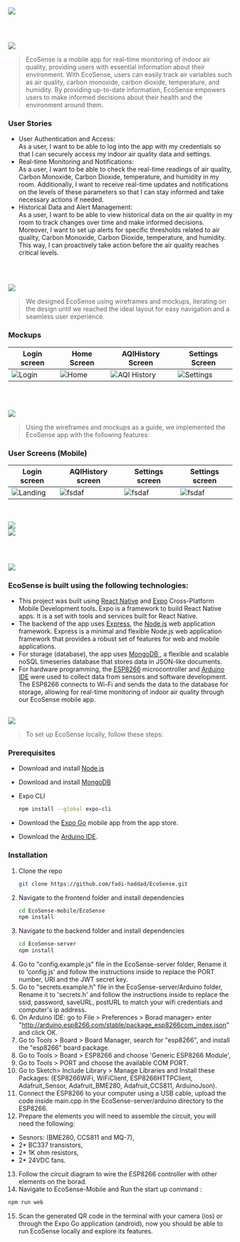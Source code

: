<img src="./readme/title1.svg"/>

<br><br>

<!-- project philosophy -->
<img src="./readme/title2.svg"/>

> EcoSense is a mobile app for real-time monitoring of indoor air quality, providing users with essential information about their environment. With EcoSense, users can easily track air variables such as air quality, carbon monoxide, carbon dioxide, temperature, and humidity. By providing up-to-date information, EcoSense empowers users to make informed decisions about their health and the environment around them.

### User Stories
- User Authentication and Access:<br>
As a user, I want to be able to log into the app with my credentials so that I can securely access my indoor air quality data and settings.
- Real-time Monitoring and Notifications:<br>
As a user, I want to be able to check the real-time readings of air quality, Carbon Monoxide, Carbon Dioxide, temperature, and humidity in my room. Additionally, I want to receive real-time updates and notifications on the levels of these parameters so that I can stay informed and take necessary actions if needed.
- Historical Data and Alert Management:<br>
As a user, I want to be able to view historical data on the air quality in my room to track changes over time and make informed decisions. Moreover, I want to set up alerts for specific thresholds related to air quality, Carbon Monoxide, Carbon Dioxide, temperature, and humidity. This way, I can proactively take action before the air quality reaches critical levels.

<br><br>

<!-- Prototyping -->
<img src="./readme/title3.svg"/>

> We designed EcoSense using wireframes and mockups, iterating on the design until we reached the ideal layout for easy navigation and a seamless user experience.


### Mockups
| Login screen  | Home Screen | AQIHistory Screen| Settings Screen |
| ---| ---| ---| ---|
| ![Login](./readme/demo/eco_login.png) | ![Home](./readme/demo/eco_main.png)| ![AQI History](./readme/demo/eco_history.png) | ![Settings](./readme/demo/eco_settings.png) |

<br><br>

<!-- Implementation -->
<img src="./readme/title4.svg"/>

> Using the wireframes and mockups as a guide, we implemented the EcoSense app with the following features:

### User Screens (Mobile)
| Login screen  | AQIHistory screen | Settings screen | Settings screen |
| ---| ---| ---|---|
| ![Landing](./readme/demo/eco_login.gif) | ![fsdaf](./readme/demo/eco_history.gif) | ![fsdaf](./readme/demo/eco_setting_thresholds.gif) | ![fsdaf](./readme/demo/eco_notifications.gif) |

<br><br>
<img src="./readme/title7.svg"/><br>
<img src="./readme/diagram.svg"/>

<br><br>

<!-- Tech stack -->
<img src="./readme/title5.svg"/>

###  EcoSense is built using the following technologies:

- This project was built using [React Native](https://reactnative.dev/) and [Expo](https://docs.expo.dev/) Cross-Platform Mobile Development tools. Expo is a framework to build React Native apps. It is a set with tools and services built for React Native.
- The backend of the app uses [Express](https://expressjs.com/), the [Node.js](https://nodejs.org/) web application framework. Express is a minimal and flexible Node.js web application framework that provides a robust set of features for web and mobile applications.
- For storage (database), the app uses [MongoDB ](https://www.mongodb.com/), a flexible and scalable noSQL timeseries database that stores data in JSON-like documents.
- For hardware programming, the [ESP8266](https://arduino.esp8266.com/) microcontroller and [Arduino IDE](https://www.arduino.cc/) were used to collect data from sensors and software development. The ESP8266 connects to Wi-Fi and sends the data to the database for storage, allowing for real-time monitoring of indoor air quality through our EcoSense mobile app.
<br><br>

<!-- How to run -->
<img src="./readme/title6.svg"/>

> To set up EcoSense locally, follow these steps:

### Prerequisites

- Download and install [Node.js](https://nodejs.org/en/)

- Download and install [MongoDB](https://www.mongodb.com/docs/manual/installation/)

- Expo CLI
  ```sh
  npm install --global expo-cli
  ```
- Download the [Expo Go](https://expo.dev/client) mobile app from the app store.
- Download the [Arduino IDE](https://www.arduino.cc/).


### Installation

1. Clone the repo
   ```sh
   git clone https://github.com/fadi-haddad/EcoSense.git
   ```
2. Navigate to the frontend folder and install dependencies
   ```sh
   cd EcoSense-mobile/EcoSense
   npm install
   ```
3. Navigate to the backend folder and install dependencies
   ```sh
   cd EcoSense-server
   npm install
   ```
4. Go to "config.example.js" file in the EcoSense-server folder, Rename it to 'config.js' and follow the instructions inside to replace the PORT number, URI and the JWT secret key.
5. Go to "secrets.example.h" file in the EcoSense-server/Arduino folder, Rename it to 'secrets.h' and follow the instructions inside to replace the ssid, password, saveURL, postURL to match your wifi credentials and computer's ip address.
6. On Arduino IDE: go to File > Preferences > Borad manager> enter "http://arduino.esp8266.com/stable/package_esp8266com_index.json" and click OK.
7. Go to Tools > Board > Board Manager, search for "esp8266", and install the "esp8266" board package.
8. Go to Tools > Board > ESP8266 and choose 'Generic ESP8266 Module',
9. Go to Tools > PORT and choose the available COM PORT.
10. Go to Sketch> Include Library > Manage Libraries and Install these Packages: (ESP8266WiFi, WiFiClient, ESP8266HTTPClient, Adafruit_Sensor, Adafruit_BME280, Adafruit_CCS811, ArduinoJson).
11. Connect the ESP8266 to your computer using a USB cable, upload the code inside main.cpp in the EcoSense-server/arduino directory to the ESP8266.
12. Prepare the elements you will need to assemble the circuit, you will need the following: 
   - Sesnors: (BME280, CCS811 and MQ-7),
   - 2* BC337 transistors,
   - 2* 1K ohm resistors,
   - 2* 24VDC fans.
13. Follow the circuit diagram to wire the ESP8266 controller with other elements on the borad.
14. Navigate to EcoSense-Mobile and Run the start up command :
   ```sh
   npm run web
   ```
15. Scan the generated QR code in the terminal with your camera (ios) or through the Expo Go application (android), now you should be able to run EcoSense locally and explore its features.
